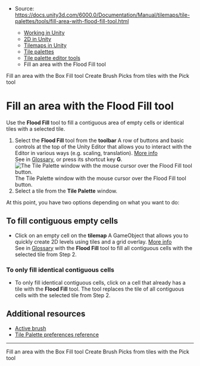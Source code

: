 * Source: https://docs.unity3d.com/6000.0/Documentation/Manual/tilemaps/tile-palettes/tools/fill-area-with-flood-fill-tool.html

  * [Working in Unity](https://docs.unity3d.com/6000.0/Documentation/Manual/working-in-unity.html)
  * [2D in Unity](https://docs.unity3d.com/6000.0/Documentation/Manual/Unity2D.html)
  * [Tilemaps in Unity](https://docs.unity3d.com/6000.0/Documentation/Manual/tilemaps/tilemaps-landing.html)
  * [Tile palettes](https://docs.unity3d.com/6000.0/Documentation/Manual/tilemaps/tile-palettes/tile-palette-landing.html)
  * [Tile palette editor tools](https://docs.unity3d.com/6000.0/Documentation/Manual/tilemaps/tile-palettes/tools/tile-palette-tools-landing.html)
  * Fill an area with the Flood Fill tool


[](https://docs.unity3d.com/6000.0/Documentation/Manual/tilemaps/tile-palettes/tools/fill-area-with-box-fill-tool.html)
Fill an area with the Box Fill tool
[](https://docs.unity3d.com/6000.0/Documentation/Manual/tilemaps/tile-palettes/tools/create-brush-picks-from-tiles-pick-tool.html)
Create Brush Picks from tiles with the Pick tool
# Fill an area with the Flood Fill tool
Use the **Flood Fill** tool to fill a contiguous area of empty cells or identical tiles with a selected tile.
  1. Select the **Flood Fill** tool from the **toolbar** A row of buttons and basic controls at the top of the Unity Editor that allows you to interact with the Editor in various ways (e.g. scaling, translation). [More info](https://docs.unity3d.com/6000.0/Documentation/Manual/Toolbar.html)  
See in [Glossary](https://docs.unity3d.com/6000.0/Documentation/Manual/Glossary.html#Toolbar), or press its shortcut key **G**.
![The Tile Palette window with the mouse cursor over the Flood Fill tool button.](https://docs.unity3d.com/6000.0/Documentation/uploads/Main/2d-palette-toolbar-floodfill-hl.png) The Tile Palette window with the mouse cursor over the Flood Fill tool button.
  2. Select a tile from the **Tile Palette** window.


At this point, you have two options depending on what you want to do:
## To fill contiguous empty cells
  * Click on an empty cell on the **tilemap** A GameObject that allows you to quickly create 2D levels using tiles and a grid overlay. [More info](https://docs.unity3d.com/6000.0/Documentation/Manual/tilemaps/work-with-tilemaps/tilemap-reference.html)  
See in [Glossary](https://docs.unity3d.com/6000.0/Documentation/Manual/Glossary.html#Tilemap) with the **Flood Fill** tool to fill all contiguous cells with the selected tile from Step 2.


### To only fill identical contiguous cells
  * To only fill identical contiguous cells, click on a cell that already has a tile with the **Flood Fill** tool. The tool replaces the tile of all contiguous cells with the selected tile from Step 2.


## Additional resources
  * [Active brush](https://docs.unity3d.com/6000.0/Documentation/Manual/tilemaps/tile-palettes/brushes/active-brush.html)
  * [Tile Palette preferences reference](https://docs.unity3d.com/6000.0/Documentation/Manual/tilemaps/tile-palettes/tile-palette-preferences-reference.html)


* * *
[](https://docs.unity3d.com/6000.0/Documentation/Manual/tilemaps/tile-palettes/tools/fill-area-with-box-fill-tool.html)
Fill an area with the Box Fill tool
[](https://docs.unity3d.com/6000.0/Documentation/Manual/tilemaps/tile-palettes/tools/create-brush-picks-from-tiles-pick-tool.html)
Create Brush Picks from tiles with the Pick tool
